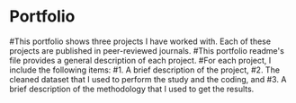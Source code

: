 # Portfolio
#This portfolio shows three projects I have worked with. Each of these projects are published in peer-reviewed journals.
#This portfolio readme's file provides a general description of each project.
#For each project, I include the following items:
#1. A brief description of the project,
#2. The cleaned dataset that I used to perform the study and the coding, and 
#3. A brief description of the methodology that I used to get the results.
